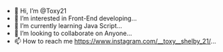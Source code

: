 - 👋 Hi, I’m @Toxy21
- 👀 I’m interested in Front-End developing...
- 🌱 I’m currently learning Java Script...
- 💞️ I’m looking to collaborate on Anyone...
- 📫 How to reach me https://www.instagram.com/__toxy__shelby_21/...

<!---
Toxy21/Toxy21 is a ✨ special ✨ repository because its `README.md` (this file) appears on your GitHub profile.
You can click the Preview link to take a look at your changes.
--->
